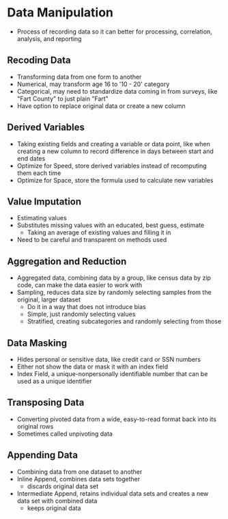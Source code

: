 # Data Manipulation

- Process of recording data so it can better for processing, correlation, analysis, and reporting

## Recoding Data

- Transforming data from one form to another
- Numerical, may transform age 16 to '10 - 20' category
- Categorical, may need to standardize data coming in from surveys, like "Fart County" to just plain "Fart"
- Have option to replace original data or create a new column

## Derived Variables

- Taking existing fields and creating a variable or data point, like when creating a new column to record difference in days between start and end dates
- Optimize for Speed, store derived variables instead of recomputing them each time
- Optimize for Space, store the formula used to calculate new variables

## Value Imputation

- Estimating values
- Substitutes missing values with an educated, best guess, estimate
    - Taking an average of existing values and filling it in
- Need to be careful and transparent on methods used

## Aggregation and Reduction

- Aggregated data, combining data by a group, like census data by zip code, can make the data easier to work with
- Sampling, reduces data size by randomly selecting samples from the original, larger dataset
    - Do it in a way that does not introduce bias
	- Simple, just randomly selecting values
	- Stratified, creating subcategories and randomly selecting from those
	
## Data Masking

- Hides personal or sensitive data, like credit card or SSN numbers
- Either not show the data or mask it with an index field
- Index Field, a unique-nonpersonally identifiable number that can be used as a unique identifier

## Transposing Data

- Converting pivoted data from a wide, easy-to-read format back into its original rows
- Sometimes called unpivoting data

## Appending Data

- Combining data from one dataset to another
- Inline Append, combines data sets together
    - discards original data set
- Intermediate Append, retains individual data sets and creates a new data set with combined data
    - keeps original data


